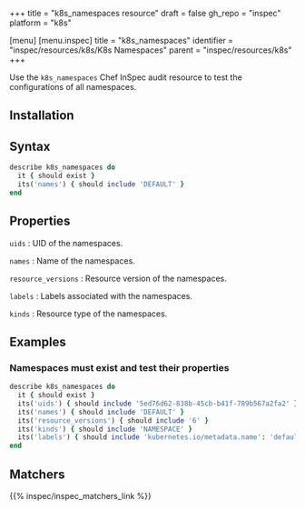 +++
title = "k8s_namespaces resource"
draft = false
gh_repo = "inspec"
platform = "k8s"

[menu]
[menu.inspec]
title = "k8s_namespaces"
identifier = "inspec/resources/k8s/K8s Namespaces"
parent = "inspec/resources/k8s"
+++

Use the `k8s_namespaces` Chef InSpec audit resource to test the configurations of all namespaces.

## Installation

## Syntax

```ruby
describe k8s_namespaces do
  it { should exist }
  its('names') { should include 'DEFAULT' }
end
```

## Properties

`uids`
: UID of the namespaces.

`names`
: Name of the namespaces.

`resource_versions`
: Resource version of the namespaces.

`labels`
: Labels associated with the namespaces.

`kinds`
: Resource type of the namespaces.

## Examples

### Namespaces must exist and test their properties

```ruby
describe k8s_namespaces do
  it { should exist }
  its('uids') { should include '5ed76d62-838b-45cb-b41f-789b567a2fa2' }
  its('names') { should include 'DEFAULT' }
  its('resource_versions') { should include '6' }
  its('kinds') { should include 'NAMESPACE' }
  its('labels') { should include 'kubernetes.io/metadata.name': 'default' }
end
```

## Matchers

{{% inspec/inspec_matchers_link %}}
